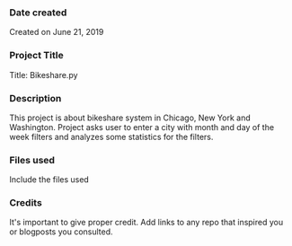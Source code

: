 ### Date created
Created on June 21, 2019

### Project Title
Title: Bikeshare.py

### Description
This project is about bikeshare system in Chicago, New York and Washington. Project asks user to enter a city with month and day of the week filters and analyzes some statistics for the filters.

### Files used
Include the files used

### Credits
It's important to give proper credit. Add links to any repo that inspired you or blogposts you consulted.
